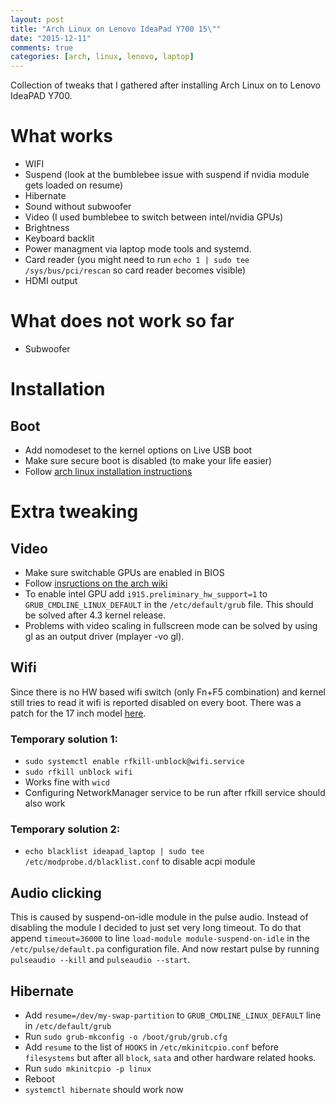 ```yaml
---
layout: post
title: "Arch Linux on Lenovo IdeaPad Y700 15\""
date: "2015-12-11"
comments: true
categories: [arch, linux, lenovo, laptop]
---
```


Collection of tweaks that I gathered after installing Arch Linux on to Lenovo IdeaPAD Y700.

<!--more-->

# What works
* WIFI
* Suspend (look at the bumblebee issue with suspend if nvidia module gets loaded on resume)
* Hibernate
* Sound without subwoofer
* Video (I used bumblebee to switch between intel/nvidia GPUs)
* Brightness
* Keyboard backlit
* Power managment via laptop mode tools and systemd.
* Card reader (you might need to run `echo 1 | sudo tee /sys/bus/pci/rescan` so card reader becomes visible)
* HDMI output

# What does not work so far
* Subwoofer

# Installation

## Boot
* Add nomodeset to the kernel options on Live USB boot
* Make sure secure boot is disabled (to make your life easier)
* Follow [arch linux installation instructions](https://wiki.archlinux.org/index.php/Installation_guide)

# Extra tweaking

## Video

* Make sure switchable GPUs are enabled in BIOS
* Follow [insructions on the arch wiki](https://wiki.archlinux.org/index.php/Bumblebee#Installing_Bumblebee_with_Intel.2FNVIDIA)
* To enable intel GPU add `i915.preliminary_hw_support=1` to `GRUB_CMDLINE_LINUX_DEFAULT` in the `/etc/default/grub` file. This should be solved after 4.3 kernel release.
* Problems with video scaling in fullscreen mode can be solved by using gl as an output driver (mplayer -vo gl).

## Wifi

Since there is no HW based wifi switch (only Fn+F5 combination) and kernel still tries to read it wifi is reported disabled on every boot.
There was a patch for the 17 inch model [here](http://www.gossamer-threads.com/lists/linux/kernel/2323659).

### Temporary solution 1:

* `sudo systemctl enable rfkill-unblock@wifi.service`
* `sudo rfkill unblock wifi`
* Works fine with `wicd`
* Configuring NetworkManager service to be run after rfkill service should also work

### Temporary solution 2:

* `echo blacklist ideapad_laptop | sudo tee /etc/modprobe.d/blacklist.conf` to disable acpi module

## Audio clicking

This is caused by suspend-on-idle module in the pulse audio. Instead of disabling the module I decided to just set very long timeout.
To do that append `timeout=36000` to line `load-module module-suspend-on-idle` in the `/etc/pulse/default.pa` configuration file.
And now restart pulse by running `pulseaudio --kill` and `pulseaudio --start`.

## Hibernate
* Add `resume=/dev/my-swap-partition` to `GRUB_CMDLINE_LINUX_DEFAULT` line in `/etc/default/grub`
* Run `sudo grub-mkconfig -o /boot/grub/grub.cfg`
* Add `resume` to the list of `HOOKS` in `/etc/mkinitcpio.conf` before `filesystems` but after all `block`, `sata` and other hardware related hooks.
* Run `sudo mkinitcpio -p linux`
* Reboot
* `systemctl hibernate` should work now
